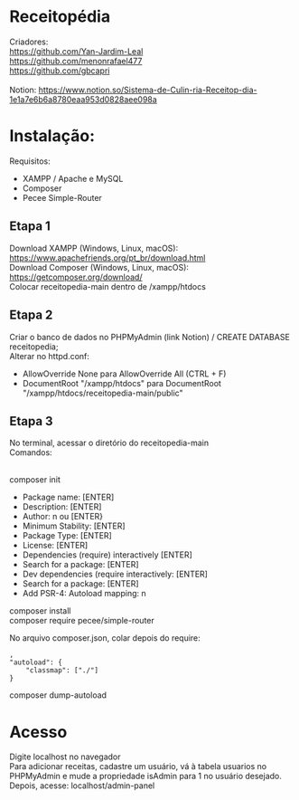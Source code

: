 # Receitopédia

Criadores:<br>
https://github.com/Yan-Jardim-Leal<br>
https://github.com/menonrafael477 <br>
https://github.com/gbcapri<br><br>
Notion: https://www.notion.so/Sistema-de-Culin-ria-Receitop-dia-1e1a7e6b6a8780eaa953d0828aee098a

# Instalação:

Requisitos:
- XAMPP / Apache e MySQL
- Composer
- Pecee Simple-Router

## Etapa 1
 
Download XAMPP (Windows, Linux, macOS): https://www.apachefriends.org/pt_br/download.html \
Download Composer (Windows, Linux, macOS): https://getcomposer.org/download/ \
Colocar receitopedia-main dentro de /xampp/htdocs 

## Etapa 2

Criar o banco de dados no PHPMyAdmin (link Notion) / CREATE DATABASE receitopedia; \
Alterar no httpd.conf: 
 - AllowOverride None para AllowOverride All (CTRL + F)
 - DocumentRoot "/xampp/htdocs" para DocumentRoot "/xampp/htdocs/receitopedia-main/public"

## Etapa 3

No terminal, acessar o diretório do receitopedia-main \
Comandos: <br><br>

composer init 
- Package name: [ENTER] 
- Description: [ENTER] 
- Author: n ou [ENTER} 
- Minimum Stability: [ENTER] 
- Package Type: [ENTER] 
- License: [ENTER] 
- Dependencies (require) interactively [ENTER] 
- Search for a package: [ENTER] 
- Dev dependencies (require interactively: [ENTER] 
- Search for a package: [ENTER] 
- Add PSR-4: Autoload mapping: n 
  
composer install \
composer require pecee/simple-router 

No arquivo composer.json, colar depois do require:

    ,
    "autoload": {
        "classmap": ["./"]
    }

composer dump-autoload

# Acesso

Digite localhost no navegador \
Para adicionar receitas, cadastre um usuário, vá à tabela usuarios no PHPMyAdmin e mude a propriedade isAdmin para 1 no usuário desejado. Depois, acesse: localhost/admin-panel



    
